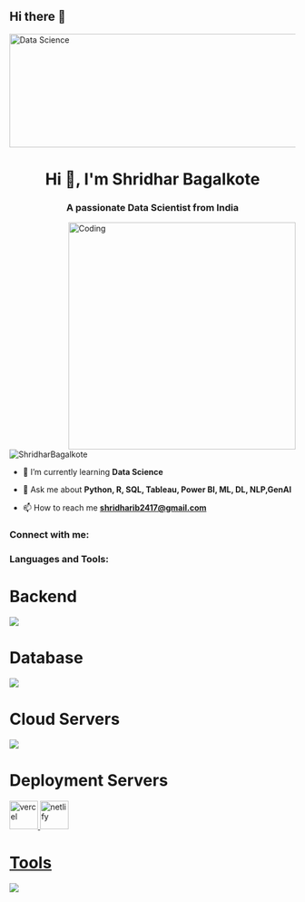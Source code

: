 ## Hi there 👋
<img align="center" alt="Data Science" width="1000" height="200" src="https://media.licdn.com/dms/image/C4D12AQESj72-s5gEKg/article-cover_image-shrink_600_2000/0/1626753867110?e=2147483647&v=beta&t=Kf7YAuwZtyCGYLNch-Mgc5eOC-7h7uL_dnBAIgsAFRQ">


<h1 align="center">Hi 👋, I'm Shridhar Bagalkote</h1>
<h3 align="center">A passionate Data Scientist from India</h3>
<img align="right" alt="Coding" width="400" src="https://cdn.dribbble.com/users/926537/screenshots/4502924/media/18181eb39eec9784db256e246954adba.gif">
<p align="left"> <img src="https://komarev.com/ghpvc/?username=ShridharBagalkote&label=Profile%20views&color=0e75b6&style=flat" alt="ShridharBagalkote" /> </p>




- 🌱 I’m currently learning **Data Science**

- 💬 Ask me about **Python, R, SQL, Tableau, Power BI, ML, DL, NLP,GenAI**

- 📫 How to reach me **shridharib2417@gmail.com**

<h3 align="left">Connect with me:</h3>
<p align="left">
</p>

<h3 align="left">Languages and Tools:</h3>


# Backend
<p align="left">
  <a href="https://skillicons.dev">
    <img src="https://skillicons.dev/icons?i=r,python" />
  </a>
</p>

 # Database
<p align="left">
  <a href="https://skillicons.dev">
    <img src="https://skillicons.dev/icons?i=mysql,postgresql" />
  </a>
</p>

# Cloud Servers
<p align="left">
  <a href="https://skillicons.dev">
    <img src="https://skillicons.dev/icons?i=azure,aws,firebase" />
  </a>
</p>


# Deployment Servers
<p align="left">
<a href="https://vercel.com" target="_blank" rel="noreferrer"> <img src="https://www.vectorlogo.zone/logos/vercel/vercel-icon.svg" alt="vercel" width="50" height="50"/>
<a href="https://netlify.com" target="_blank" rel="noreferrer"> <img src="https://www.vectorlogo.zone/logos/netlify/netlify-icon.svg" alt="netlify" width="50" height="50"/>
 
</p>

# Tools
<p align="left">
  <a href="https://skillicons.dev">
    <img src="https://skillicons.dev/icons?i=postman,git,github,vscode,gitlab,pycharm,docker,linux,python,datascience" />
  </a>
</p>
